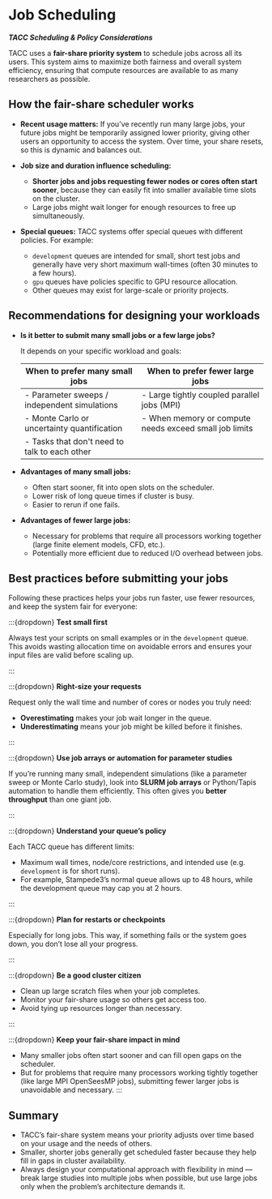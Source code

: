 # Job Scheduling
***TACC Scheduling & Policy Considerations***

TACC uses a **fair-share priority system** to schedule jobs across all its users. This system aims to maximize both fairness and overall system efficiency, ensuring that compute resources are available to as many researchers as possible.

## How the fair-share scheduler works

* **Recent usage matters:**
  If you’ve recently run many large jobs, your future jobs might be temporarily assigned lower priority, giving other users an opportunity to access the system. Over time, your share resets, so this is dynamic and balances out.

* **Job size and duration influence scheduling:**

  * **Shorter jobs and jobs requesting fewer nodes or cores often start sooner**, because they can easily fit into smaller available time slots on the cluster.
  * Large jobs might wait longer for enough resources to free up simultaneously.

* **Special queues:**
  TACC systems offer special queues with different policies. For example:

  * `development` queues are intended for small, short test jobs and generally have very short maximum wall-times (often 30 minutes to a few hours).
  * `gpu` queues have policies specific to GPU resource allocation.
  * Other queues may exist for large-scale or priority projects.

## Recommendations for designing your workloads

* **Is it better to submit many small jobs or a few large jobs?**

    It depends on your specific workload and goals:
    
    | When to prefer **many small jobs**            | When to prefer **fewer large jobs**                    |
    | --------------------------------------------- | ------------------------------------------------------ |
    | - Parameter sweeps / independent simulations  | - Large tightly coupled parallel jobs (MPI)            |
    | - Monte Carlo or uncertainty quantification   | - When memory or compute needs exceed small job limits |
    | - Tasks that don't need to talk to each other |                                                        |
    
* **Advantages of many small jobs:**
    * Often start sooner, fit into open slots on the scheduler.
    * Lower risk of long queue times if cluster is busy.
    * Easier to rerun if one fails.
    
* **Advantages of fewer large jobs:**
    * Necessary for problems that require all processors working together (large finite element models, CFD, etc.).
    * Potentially more efficient due to reduced I/O overhead between jobs.


## Best practices before submitting your jobs

Following these practices helps your jobs run faster, use fewer resources, and keep the system fair for everyone:

:::{dropdown} **Test small first**

Always test your scripts on small examples or in the `development` queue.
This avoids wasting allocation time on avoidable errors and ensures your input files are valid before scaling up.

:::

:::{dropdown} **Right-size your requests**

Request only the wall time and number of cores or nodes you truly need:

* **Overestimating** makes your job wait longer in the queue.
* **Underestimating** means your job might be killed before it finishes.

:::

:::{dropdown} **Use job arrays or automation for parameter studies**

If you’re running many small, independent simulations (like a parameter sweep or Monte Carlo study), look into **SLURM job arrays** or Python/Tapis automation to handle them efficiently.
This often gives you **better throughput** than one giant job.

:::

:::{dropdown} **Understand your queue’s policy**

Each TACC queue has different limits:

* Maximum wall times, node/core restrictions, and intended use (e.g. `development` is for short runs).
* For example, Stampede3’s normal queue allows up to 48 hours, while the development queue may cap you at 2 hours.

:::

:::{dropdown} **Plan for restarts or checkpoints**

Especially for long jobs. This way, if something fails or the system goes down, you don’t lose all your progress.

:::

:::{dropdown} **Be a good cluster citizen**

* Clean up large scratch files when your job completes.
* Monitor your fair-share usage so others get access too.
* Avoid tying up resources longer than necessary.

:::

:::{dropdown} **Keep your fair-share impact in mind**

* Many smaller jobs often start sooner and can fill open gaps on the scheduler.
* But for problems that require many processors working tightly together (like large MPI OpenSeesMP jobs), submitting fewer larger jobs is unavoidable and necessary.
:::


## Summary

* TACC’s fair-share system means your priority adjusts over time based on your usage and the needs of others.
* Smaller, shorter jobs generally get scheduled faster because they help fill in gaps in cluster availability.
* Always design your computational approach with flexibility in mind — break large studies into multiple jobs when possible, but use large jobs only when the problem’s architecture demands it.


